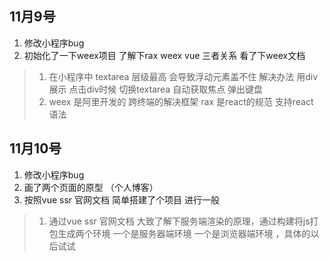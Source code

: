 ## 11月9号

1. 修改小程序bug
2. 初始化了一下weex项目 了解下rax weex vue 三者关系 看了下weex文档

>1. 在小程序中 textarea 层级最高 会导致浮动元素盖不住  解决办法 用div展示 点击div时候  切换textarea 自动获取焦点 弹出键盘
>2. weex 是阿里开发的 跨终端的解决框架 rax 是react的规范 支持react 语法

## 11月10号

1. 修改小程序bug
2. 画了两个页面的原型 （个人博客）
3. 按照vue ssr 官网文档 简单搭建了个项目 进行一般
>1. 通过vue ssr 官网文档 大致了解下服务端渲染的原理，通过构建将js打包生成两个环境 一个是服务器端环境 一个是浏览器端环境 ，具体的以后试试
